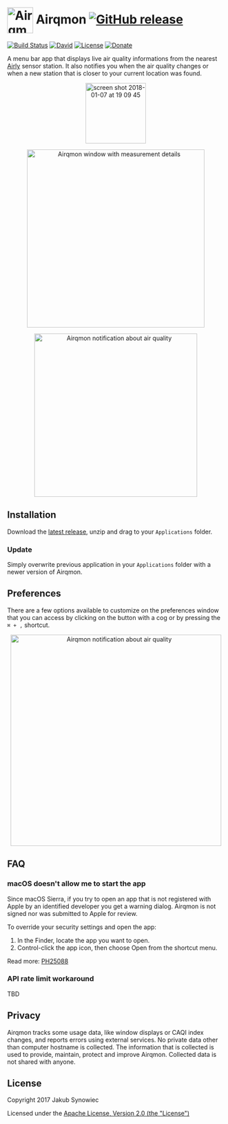 # <img src="https://user-images.githubusercontent.com/1029142/32918679-7336704a-cb23-11e7-92b2-d8a7f2588055.png" width="60px" align="center" alt="Airqmon icon" /> Airqmon [![GitHub release][badge-github-release]][airqmon-latest-release]

[![Build Status][travis-badge]][travis-ci]
[![David][badge-david-deps]][david]
[![License][badge-license]][license]
[![Donate][badge-donate]][donate]

A menu bar app that displays live air quality informations from the nearest [Airly][airly] sensor station. It also notifies you when the air quality changes or when a new station that is closer to your current location was found.

<p align="center">
  <img width="140" alt="screen shot 2018-01-07 at 19 09 45" src="https://user-images.githubusercontent.com/1029142/34652449-7721515a-f3de-11e7-82e0-3af878ff3d58.png">
</p>

<p align="center">
  <img src="https://user-images.githubusercontent.com/1029142/36356674-6e1b0f3c-14f5-11e8-967d-79f8adba4ef2.png" width="412px" align="center" alt="Airqmon window with measurement details" />
</p>

<p align="center">
  <img src="https://user-images.githubusercontent.com/1029142/33020102-3a72e41e-cdfd-11e7-84cd-abb6bbfb8c2d.png" width="378px" align="center" alt="Airqmon notification about air quality" />
</p>

## Installation

Download the [latest release][airqmon-latest-release], unzip and drag to your `Applications` folder.

### Update

Simply overwrite previous application in your `Applications` folder with a newer version of Airqmon.

## Preferences

There are a few options available to customize on the preferences window that you can access by clicking on the button with a cog or by pressing the `⌘ + ,` shortcut.

<p align="center">
  <img src="https://user-images.githubusercontent.com/1029142/36357152-1c273994-14fa-11e8-8434-e356da9fef2a.png" width="489px" align="center" alt="Airqmon notification about air quality" />
</p>

## FAQ

### macOS doesn't allow me to start the app

Since macOS Sierra, if you try to open an app that is not registered with Apple by an identified developer you get a warning dialog. Airqmon is not signed nor was submitted to Apple for review.

To override your security settings and open the app:
1. In the Finder, locate the app you want to open.
2. Control-click the app icon, then choose Open from the shortcut menu.

Read more: [PH25088](https://support.apple.com/kb/PH25088?locale=en_US)

### API rate limit workaround

TBD

## Privacy

Airqmon tracks some usage data, like window displays or CAQI index changes, and reports errors using external services. No private data other than computer hostname is collected. The information that is collected is used to provide, maintain, protect and improve Airqmon. Collected data is not shared with anyone.

## License

Copyright 2017 Jakub Synowiec

Licensed under the [Apache License, Version 2.0 (the "License")][license]

[airly]: https://airly.eu/en/
[license]: https://raw.githubusercontent.com/jsynowiec/airqmon/master/LICENSE
[airqmon-latest-release]: https://github.com/jsynowiec/airqmon/releases/latest
[david]: http://david-dm.org/jsynowiec/airqmon
[donate]: http://bit.ly/donate-js

[badge-github-release]: https://img.shields.io/github/release/jsynowiec/airqmon.svg
[badge-license]: https://img.shields.io/github/license/jsynowiec/airqmon.svg
[badge-david-deps]: https://img.shields.io/david/jsynowiec/airqmon.svg
[badge-donate]: https://img.shields.io/badge/€-donate-brightgreen.svg

[travis-badge]: https://travis-ci.org/jsynowiec/airqmon.svg?branch=master
[travis-ci]: https://travis-ci.org/jsynowiec/airqmon
